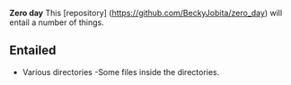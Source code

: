 **Zero day**
This [repository] (https://github.com/BeckyJobita/zero_day) will entail a number of things.
## Entailed
* Various directories
-Some files inside the directories.

